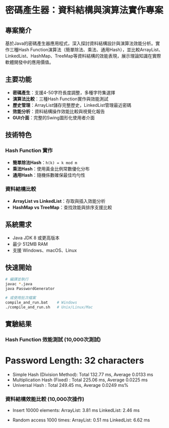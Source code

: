 # 密碼產生器：資料結構與演算法實作專案

## 專案簡介

基於Java的密碼產生器應用程式，深入探討資料結構設計與演算法效能分析。實作三種Hash Function演算法（簡單除法、乘法、通用Hash），並比較ArrayList、LinkedList、HashMap、TreeMap等資料結構的效能表現，展示理論知識在實際軟體開發中的應用價值。

## 主要功能

- **密碼產生**：支援4-50字符長度調整，多種字符集選擇
- **演算法比較**：三種Hash Function實作與效能測試
- **歷史管理**：ArrayList儲存完整歷史，LinkedList管理最近密碼
- **效能分析**：資料結構操作效能比較與視覺化報告
- **GUI介面**：完整的Swing圖形化使用者介面

## 技術特色

### Hash Function 實作
- **簡單除法Hash**：`h(k) = k mod m`
- **乘法Hash**：使用黃金比例常數優化分布
- **通用Hash**：隨機係數確保最佳均勻性

### 資料結構比較
- **ArrayList vs LinkedList**：存取與插入效能分析
- **HashMap vs TreeMap**：查找效能與排序支援比較

## 系統需求

- Java JDK 8 或更高版本
- 最少 512MB RAM
- 支援 Windows、macOS、Linux

## 快速開始

```bash
# 編譯並執行
javac *.java
java PasswordGenerator

# 或使用批次檔案
compile_and_run.bat    # Windows
./compile_and_run.sh   # Unix/Linux/Mac
```

## 實驗結果

### Hash Function 效能測試 (10,000次測試)
# Password Length: 32 characters
- Simple Hash (Division Method): Total   132.77 ms, Average   0.0133 ms
- Multiplication Hash (Fixed)  : Total   225.06 ms, Average   0.0225 ms
- Universal Hash               : Total   249.45 ms, Average   0.0249 ms%

### 資料結構效能比較 (10,000次操作)
- Insert 10000 elements:
  ArrayList: 3.81 ms
  LinkedList: 2.46 ms

- Random access 1000 times:
  ArrayList: 0.51 ms
  LinkedList: 6.62 ms
